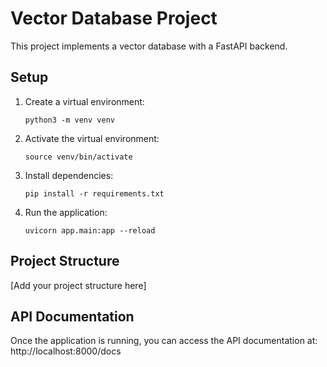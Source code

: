 # Vector Database Project

This project implements a vector database with a FastAPI backend.

## Setup

1. Create a virtual environment:
   ```
   python3 -m venv venv
   ```

2. Activate the virtual environment:
   ```
   source venv/bin/activate
   ```

3. Install dependencies:
   ```
   pip install -r requirements.txt
   ```

4. Run the application:
   ```
   uvicorn app.main:app --reload
   ```

## Project Structure

[Add your project structure here]

## API Documentation

Once the application is running, you can access the API documentation at:
http://localhost:8000/docs

